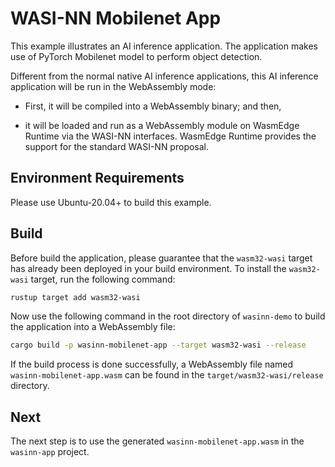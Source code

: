 # WASI-NN Mobilenet App

This example illustrates an AI inference application. The application makes use of PyTorch Mobilenet model to perform object detection.

Different from the normal native AI inference applications, this AI inference application will be run in the WebAssembly mode:

* First, it will be compiled into a WebAssembly binary; and then,

* it will be loaded and run  as a WebAssembly module on WasmEdge Runtime via the WASI-NN interfaces. WasmEdge Runtime provides the support for the standard WASI-NN proposal.

## Environment Requirements

Please use Ubuntu-20.04+ to build this example.

## Build

Before build the application, please guarantee that the `wasm32-wasi` target has already been deployed in your build environment. To install the `wasm32-wasi` target, run the following command:

```bash
rustup target add wasm32-wasi
```

Now use the following command in the root directory of `wasinn-demo` to build the application into a WebAssembly file:

```bash
cargo build -p wasinn-mobilenet-app --target wasm32-wasi --release
```

If the build process is done successfully, a WebAssembly file named `wasinn-mobilenet-app.wasm` can be found in the `target/wasm32-wasi/release` directory.

## Next

The next step is to use the generated `wasinn-mobilenet-app.wasm` in the `wasinn-app` project.

